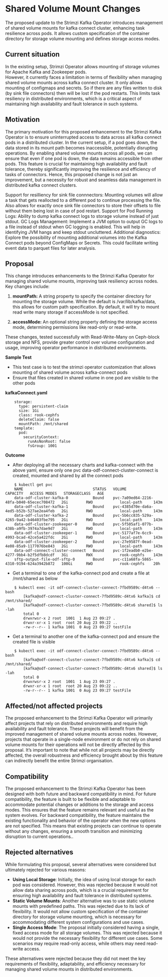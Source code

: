 # Shared Volume Mount Changes

The proposed update to the Strimzi Kafka Operator introduces management of shared volume mounts for kafka connect cluster, 
enhancing task resilience across pods. It allows custom specification of the container directory for storage volume mounting 
and defines storage access modes.

## Current situation

In the existing setup, Strimzi Operator allows mounting of storage volumes for Apache Kafka and Zookeeper pods.  
However, it currently faces a limitation in terms of flexibility when managing shared volume mounts across kafka connect cluster.
It only allows mounting of configmaps and secrets. So if there are any files written to disk (by sink file connectors) then will  be lost
if the pod restarts. This limits task resiliency in distributed environments, which is a critical aspect of maintaining high availability and fault tolerance in such systems.

## Motivation

The primary motivation for this proposed enhancement to the Strimzi Kafka Operator is to ensure uninterrupted access to data across all kafka connect pods in a distributed cluster. In the current setup, if a pod goes down, the data stored in its mount path becomes inaccessible, potentially disrupting operations. By enabling shared volume mounts across all pods, we can ensure that even if one pod is down, the data remains accessible from other pods. This feature is crucial for maintaining high availability and fault tolerance, thereby significantly improving the resilience and efficiency of tasks of connectors. Hence, this proposed change is not just an improvement, but a necessity for robust and seamless data management in distributed kafka connect clusters.
 
Support for resilliency for sink file connnectors: Mounting volumes will allow a task that gets reallocted to a different pod to continue processing the file. Also allows for exactly once  sink file connectors to store their offsets to file without them being lost in case  of pod restart.
Support for Pod Running Logs: Ability to dump kafka connect logs to storage volume instead of just stdout.
GC Logs Management: Implement a JVM option to output GC logs to a file instead of stdout when GC logging is enabled. This will help in identifying JVM hangs and keep stdout uncluttered.
Additional diagnostics: Explore the possibility of mounting additional volumes into the Kafka Connect pods beyond ConfigMaps or Secrets. This could facilitate writing event data to parquet files for later analysis.

## Proposal

This change introduces enhancements to the Strimzi Kafka Operator for managing shared volume mounts, improving task resiliency across nodes. Key changes include:

1) **mountPath:** A string property to specify the container directory for mounting the storage volume. While the default is /var/lib/kafka/data, this allows for custom path specification. By default, it will try to mount read write many storage if accessMode is not specified.

2) **accessMode:** An optional string property defining the storage access mode, determining permissions like read-only or read-write.

These changes, tested successfully with Read-Write-Many on Ceph-block storage and NFS, provide greater control over volume configuration and usage, improving operator performance in distributed environments. 

**Sample Test**

 - This test case is to test the strimzi operator customization that allows mounting of shared volume across kafka-connect pods 
 - Ensure that files created in shared volume in one pod are visible to the other pods

**kafkaConnect.yaml**
```
    storage:
      type: persistent-claim
      size: 1Gi
      class: rook-cephfs
      deleteClaim: false
      mountPath: /mnt/shared
    template:
      pod:
        securityContext:
          runAsNonRoot: false
          fsGroup: 1001
```

**Outcome**

-  After deploying all the necessary charts and kafka-connect with the above yaml, ensure only one pvc data-odf-connect-cluster-connect is created, mounted and shared by all the connect pods

```
    $ kubectl get pvc
    NAME                               STATUS   VOLUME                                     CAPACITY   ACCESS MODES   STORAGECLASS   AGE
    data-odf-cluster-kafka-0           Bound    pvc-7a09ed64-2216-48fa-b040-65ecec708472   2Gi        RWO            local-path     143m
    data-odf-cluster-kafka-1           Bound    pvc-4385d70e-da6a-4ed5-b52b-527ae2ea4feb   2Gi        RWO            local-path     143m
    data-odf-cluster-kafka-2           Bound    pvc-5b6cc835-529a-4265-9a42-b46403fbe795   2Gi        RWO            local-path     143m
    data-odf-cluster-zookeeper-0       Bound    pvc-5f505af1-077b-438b-a9fb-3974a7dae9d7   2Gi        RWO            local-path     143m
    data-odf-cluster-zookeeper-1       Bound    pvc-5177af7e-6cc9-4993-bcad-42ce5a422fdc   2Gi        RWO            local-path     143m
    data-odf-cluster-zookeeper-2       Bound    pvc-27e9587f-0ead-4e08-85a9-1177076be843   2Gi        RWO            local-path     143m
    data-odf-connect-cluster-connect   Bound    pvc-1f2eadb0-e2be-4277-9bb4-b2f5dfb8dcdf   3Gi        RWX            rook-cephfs    143m
    sftp-output-file-odf-sftp-0        Bound    pvc-c11a68fa-5865-4310-9194-624a3942b872   100Gi      RWO            rook-cephfs    20h
```

- Get a terminal to one of the kafka-connect pod and create a file at /mnt/shared as below
```
    $ kubectl exec -it odf-connect-cluster-connect-7fbd9589c-d4tx6 -- bash
        [kafka@odf-connect-cluster-connect-7fbd9589c-d4tx6 kafka]$ cd /mnt/shared/
        [kafka@odf-connect-cluster-connect-7fbd9589c-d4tx6 shared]$ ls -lah
        total 0
        drwxrwsr-x 2 root  1001  1 Aug 23 09:27 .
        drwxr-xr-x 1 root  root 20 Aug 23 09:22 ..
        -rw-r--r-- 1 kafka 1001  0 Aug 23 09:27 testFile
```

- Get a terminal to another one of the kafka-connect pod and ensure the created file is visible
```
    $ kubectl exec -it odf-connect-cluster-connect-7fbd9589c-d4tx6 -- bash
        [kafka@odf-connect-cluster-connect-7fbd9589c-d4tx6 kafka]$ cd /mnt/shared/
        [kafka@odf-connect-cluster-connect-7fbd9589c-d4tx6 shared]$ ls -lah
        total 0
        drwxrwsr-x 2 root  1001  1 Aug 23 09:27 .
        drwxr-xr-x 1 root  root 20 Aug 23 09:22 ..
        -rw-r--r-- 1 kafka 1001  0 Aug 23 09:27 testFile
```

## Affected/not affected projects

The proposed enhancement to the Strimzi Kafka Operator will primarily affect projects that rely on distributed environments and require high availability and fault tolerance. These projects will benefit from the improved management of shared volume mounts across nodes. However, projects that operate in a single-node environment or do not rely on shared volume mounts for their operations will not be directly affected by this proposal. It’s important to note that while not all projects may be directly affected, the overall robustness and efficiency brought about by this feature can indirectly benefit the entire Strimzi organisation.

## Compatibility

The proposed enhancement to the Strimzi Kafka Operator has been designed with both future and backward compatibility in mind. For future compatibility, the feature is built to be flexible and adaptable to accommodate potential changes or additions to the storage and access modes. This ensures that the feature remains relevant and useful as the system evolves. For backward compatibility, the feature maintains the existing functionality and behavior of the operator when the new options are not specified. This means that existing projects can continue to operate without any changes, ensuring a smooth transition and minimizing disruption to current operations..

## Rejected alternatives

While formulating this proposal, several alternatives were considered but ultimately rejected for various reasons:

- **Using Local Storage**: Initially, the idea of using local storage for each pod was considered. However, this was rejected because it would not allow data sharing across pods, which is a crucial requirement for ensuring high availability and fault tolerance in distributed systems.
- **Static Volume Mounts**: Another alternative was to use static volume mounts with predefined paths. This was rejected due to its lack of flexibility. It would not allow custom specification of the container directory for storage volume mounting, which is necessary for accommodating different system configurations and use cases.
- **Single Access Mode**: The proposal initially considered having a single, fixed access mode for all storage volumes. This was rejected because it would not provide the necessary flexibility for different use cases. Some scenarios may require read-only access, while others may need read-write access.

These alternatives were rejected because they did not meet the key requirements of flexibility, adaptability, and efficiency necessary for managing shared volume mounts in distributed environments.